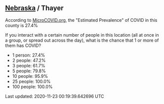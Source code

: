 
## [Nebraska](/united-states/nebraska) / Thayer

According to [MicroCOVID.org](http://microcovid.org),
the "Estimated Prevalence" of COVID in this county is 27.4%

If you interact with a certain number of people in this location
(all at once in a group, or spread out across the day), what is the chance that
1 or more of them has COVID?

- 1 person: 27.4%
- 2 people: 47.2%
- 3 people: 61.7%
- 5 people: 79.8%
- 10 people: 95.9%
- 25 people: 100.0%
- 100 people: 100.0%

Last updated: 2020-11-23 00:19:39.642696 UTC
